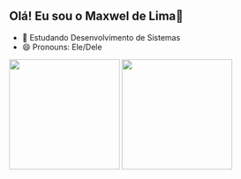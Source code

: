 ## Olá! Eu sou o Maxwel de Lima👋
- 🌱 Estudando Desenvolvimento de Sistemas
- 😄 Pronouns: Ele/Dele

<div style='display: inline_block'>
<picture>
  <source
    srcset="https://github-readme-stats.vercel.app/api?username=maxdelimasilva&show_icons=true&theme=tokyo_night"
    media="(prefers-color-scheme: tokyo_night)"
  />
  <source
    srcset="https://github-readme-stats.vercel.app/api?username=maxdelimasilva8&show_icons=true"
    media="(prefers-color-scheme: tokyo_night), (prefers-color-scheme: tokyo_night)"
  />
  <img  height=200 align="center" src="https://github-readme-stats.vercel.app/api?username=maxdelimasilva&show_icons=true" />
</picture>
<picture>
<img  height=200 align="center" src="https://github-readme-stats.vercel.app/api/top-langs/?username=maxdelimasilva&hide_progress=true" />
</picture>
</div>
